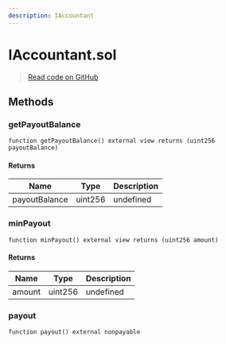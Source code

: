 ```yaml
---
description: IAccountant
---
```


# IAccountant.sol

> [Read code on GitHub](https://github.com/manifoldfinance/xga-auctioneer-v1/blob/maaster/src/IAccountant.sol)

## Methods

### getPayoutBalance

```solidity title="Solidity"
function getPayoutBalance() external view returns (uint256 payoutBalance)
```

#### Returns

| Name          | Type    | Description |
| ------------- | ------- | ----------- |
| payoutBalance | uint256 | undefined   |

### minPayout

```solidity title="Solidity"
function minPayout() external view returns (uint256 amount)
```

#### Returns

| Name   | Type    | Description |
| ------ | ------- | ----------- |
| amount | uint256 | undefined   |

### payout

```solidity title="Solidity"
function payout() external nonpayable
```
